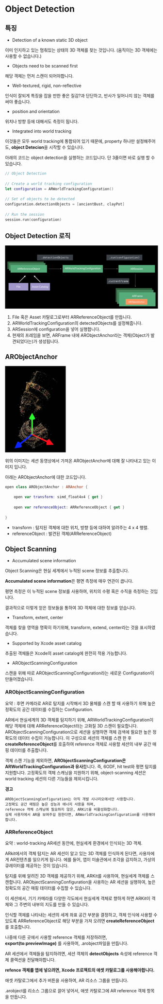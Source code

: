 # Object Detection #

## 특징 ##

- Detection of a known static 3D object

이미 인지하고 있는 멈춰있는 상태의 3D 객체를 찾는 것입니다. (움직이는 3D 객체에는 사용할 수 없습니다.)

- Objects need to be scanned first

해당 객체는 먼저 스캔이 되어야합니다.


- Well-textured, rigid, non-reflective

인식이 잘되게 특징을 잡을 만한 좋은 질감?과 단단하고, 반사가 일어나지 않는 객체를 써야 좋습니다.


- position and orientation

위치나 방향 등에 대해서도 측정이 됩니다.


- Integrated into world tracking

이것들은 모두 world tracking에 통합되어 있기 때문에, property 하나만 설정해주어도, **object Detecion**을 시작할 수 있습니다.

아래의 코드는 object detection을 실행하는 코드입니다. 단 3줄이면 바로 실행 할 수 있습니다.

```swift
// Object Detection

// Create a world tracking configuration
let configuration = ARWorldTrackingConfiguration()

// Set of objects to be detected
configuration.detectionObjects = [ancientBust, clayPot]

// Run the session
session.run(configuration)
```


## Object Detection 로직 ##


<img src='./assets/objectDetection.png' width='800'>

1. File 혹은 Asset 카탈로그로부터 ARReferenceObject를 만듭니다.
2. ARWorldTrackingConfiguration의 detectedObjects를 설정해줍니다.
3. ARSession에 configuration을 넣어 실행합니다.
4. 현재의 프레임을 보면, ARFrame 내에 ARObjectAnchor라는 객체(Object가 발견되었다는)가 생성됩니다.


## ARObjectAnchor ##

<img src='./assets/arobjectAnchor.png' width='200'>

위의 이미지는 세션 동영상에서 가져온 ARObjectAnchor에 대해 잘 나타내고 있는 이미지 입니다.

아래는 ARObjectAnchor에 대한 코드입니다.

```swift
open class ARObjectAnchor : ARAnchor {

    open var transform: simd_float4x4 { get }

    open var referenceObject: ARReferenceObject { get }

}
```

- transform		: 탐지된 객체에 대한 위치, 방향 등에 대하여 알려주는 4 x 4 행렬.
- referenceObject : 발견된 객체(ARReferenceObject)



## Object Scanning ##

- Accumulated scene information

Object Scanning은 현실 세계에서 누적된 scene 정보를 추출합니다.

**Accumulated scene information**은 평면 측정에 매우 연관이 큽니다.

평면 측정은 이 누적된 scene 정보를 사용하여, 위치의 수평 혹은 수직을 측정하는 것입니다.

결과적으로 이렇게 얻은 정보들을 통하여 3D 객체에 대한 정보를 얻습니다.

- Transform, extent, center

객체를 찾을 영역을 명확히 하기위해, transform, extend, center라는 것을 표시하였습니다.


- Supported by Xcode asset catalog

추출된 객체들은 Xcode의 asset catalog에 완전히 적용 가능합니다.

- ARObjectScanningConfiguration

스캔을 위해 따로 ARObjectScanningConfiguration라는 새로운 Configuration이 만들어졌습니다.


### ARObjectScanningConfiguration ###

요약 : 후면 카메라로 AR로 탐지를 시작해서 3D 물체를 스캔 할 때 사용하기 위해 높은 정확도의 공간 데이터를 수집하는 Configuration.

AR에서 현실세계의 3D 객체를 탐지하기 위해, ARWorldTrackingConfiguration이 해당 객체에 대해 ARReferenceObject라는 고화질 3D 스캔이 필요합니다. ARObjectScanningConfiguration으로 세션을 실행하면 객체 검색에 필요한 높은 정확도의 데이터 수집이 가능합니다. 이 구성으로 세션의 객체를 스캔 한 후 **createReferenceObject**를 호출하여 reference 객체로 사용할 세션의 내부 공간 매핑 데이터를 추출합니다.

객체 스캔 기능을 제외하면, **ARObjectScanningConfiguration은 ARWorldTrackingConfiguration과 유사**합니다. 즉, 6ODF, hit test와 평면 탐지를 지원합니다. 고정확도의 객체 스캐닝을 지원하기 위해, object-scanning 세션은 world tracking 세션의 다른 기능들을 제외시킵니다.

**경고**

```
ARObjectScanningConfiguration는 아직 개발 시나리오에서만 사용합니다.
고정확도 공간 매핑은 높은 성능과 에너지 사용을 하며,
reference 객체 스캐닝에 필요하지 않은, ARKit을 비활성화합니다.
실제 사용자에서 AR을 보여주길 원한다면, ARWorldTrackingConfiguration를 사용해야합니다.
```

### ARReferenceObject ###

요약 : world-tracking AR세션 동안에, 현실세계 환경에서 인식되는 3D 객체.


ARkit에서의 객체 탐지는 AR 세션이 알고 있는 3D 객체를 인식하게 된다면, 사용자에게 AR컨텐츠를 일으키게 됩니다. 에를 들어, 앱이 미술관에서 조각을 감지하고, 가상의 큐레이터를 제공하는 것이 있습니다.

탐지를 위해 알려진 3D 객체를 제공하기 위해, ARKit를 사용하여, 현실세계 객체를 스캔합니다.
ARObjectScanningConfiguration을 사용하는 AR 세션을 실행하여, 높은 정확도의 공간 매핑 데이터를 수집할 수 있습니다.

이 세션에서, 기기 카메라를 다양한 각도에서 현실세계 객체로 향하게 하면 ARKit이 객체와 그 주변의 내부의 지도를 만들 수 있습니다.

인식할 객체를 나타내는 세션의 세계 좌표 공간 부분을 결정하고, 객체 인식에 사용할 수 있도록 ARReferenceObject로 해당 부분을 가져 오려면 **createReferenceObject** 를 호출합니다.

나중에 다른 곳에서 사용할 reference 객체를 저장하려면, **export(to:previewImage)** 를 사용하여, .arobject파일을 만듭니다.

AR 세션에서 객체들을 탐지하려면, 세션 객체의 **detectObjects** 속성에 reference 객체 콜렉션을 전달해야합니다.

**refence 객체를 앱에 넣으려면, Xcode 프로젝트의 애셋 카탈로그를 사용해야합니다.**

애셋 카탈로그에서 추가 버튼을 사용하여, AR 리소스 그룹을 만듭니다.

.arobject를 리소스 그룹으로 끌어 넣어서, 애셋 카탈로그에 AR reference 객체 항목을 만듭니다.
